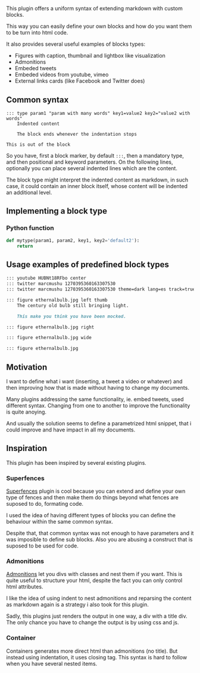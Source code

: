 # 

This plugin offers a uniform syntax of extending markdown with custom blocks.

This way you can easily define your own blocks and how do you want them
to be turn into html code.

It also provides several useful examples of blocks types:

- Figures with caption, thumbnail and lightbox like visualization
- Admonitions
- Embeded tweets
- Embeded videos from youtube, vimeo
- External links cards (like Facebook and Twitter does)

## Common syntax

```
::: type param1 "param with many words" key1=value2 key2="value2 with words"
	Indented content

	The block ends whenever the indentation stops

This is out of the block
```

So you have, first a block marker, by default `:::`,
then a mandatory type, and then positional and keyword parameters.
On the following lines, optionally you can place several indented
lines which are the content.

The block type might interpret the indented content as markdown,
in such case, it could contain an inner block itself, whose
content will be indented an additional level.

## Implementing a block type

### Python function

```python
def mytype(param1, param2, key1, key2='default2'):
	return 
```

## Usage examples of predefined block types

```markdown
::: youtube HUBNt18RFbo center
::: twitter marcmushu 1270395360163307530
::: twitter marcmushu 1270395360163307530 theme=dark lang=es track=true

::: figure ethernalbulb.jpg left thumb
	The century old bulb still bringing light.

	This make you think you have been mocked.

::: figure ethernalbulb.jpg right

::: figure ethernalbulb.jpg wide

::: figure ethernalbulb.jpg 
```

## Motivation

I want to define what i want (inserting, a tweet a video or whatever)
and then improving how that is made without having to change my documents.

Many plugins addressing the same functionality,
ie. embed tweets, used different syntax.
Changing from one to another to improve the functionality is quite anoying.

And usually the solution seems to define a parametrized
html snippet, that i could improve and have impact
in all my documents.

## Inspiration

This plugin has been inspired by several existing plugins.

### Superfences

[Superfences] plugin is cool because you can extend and define your own type of fences
and then make them do things beyond what fences are suposed to do,
formating code.

I used the idea of having different types of blocks you can define the behaviour
within the same common syntax.

Despite that, that common syntax was not enough to have parameters
and it was imposible to define sub blocks.
Also you are abusing a construct that is suposed to be used for code.

[Superfences]: https://facelessuser.github.io/pymdown-extensions/extensions/superfences/

### Admonitions

[Admonitions] let you divs with classes and nest them if you want.
This is quite useful to structure your html, despite the fact
you can only control html attributes.

I like the idea of using indent to nest admonitions and reparsing the content as markdown
again is a strategy i also took for this plugin.

Sadly, this plugins just renders the output in one way,
a div with a title div.
The only chance you have to change the output is 
by using css and js.

[Admonitions]: https://python-markdown.github.io/extensions/admonition/

### Container

Containers generates more direct html than admonitions (no title).
But instead using indentation, it uses closing tag.
This syntax is hard to follow when you have several nested items.








